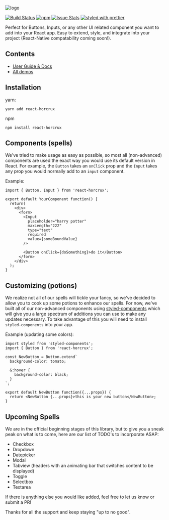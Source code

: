 ![logo](https://user-images.githubusercontent.com/4819738/30342556-e4df6752-97bf-11e7-9605-32de0b92912d.png)

[![Build Status](https://travis-ci.org/caseybaggz/horcrux.svg)](https://travis-ci.org/caseybaggz/horcrux) [![npm](https://img.shields.io/npm/dm/horcrux.svg)](https://npmjs.com/package/react-horcrux) [![Issue Stats](https://img.shields.io/issuestats/i/github/caseybaggz/horcrux.svg)](http://github.com/caseybaggz/horcrux/issues) [![styled with prettier](https://img.shields.io/badge/styled_with-prettier-ff69b4.svg)](https://github.com/prettier/prettier)

Perfect for Buttons, Inputs, or any other UI related component you want to add into your React app. Easy to extend, style, and integrate into your project (React-Native compatability coming soon!).

## Contents
* [User Guide & Docs](https://caseybaggz.gitbooks.io/horcrux/content/)
* [All demos](https://caseybaggz.github.io/horcrux/?selectedKind=Alert&selectedStory=default&full=0&down=1&left=1&panelRight=0&downPanel=storybook%2Factions%2Factions-panel)

## Installation
yarn:
```
yarn add react-horcrux
```

npm
```
npm install react-horcrux
```

## Components (spells)
We've tried to make usage as easy as possible, so most all (non-advanced) components are used the exact way you would use its default version in React. For example, the `Button` takes an `onClick` prop and the `Input` takes any prop you would normally add to an `input` component.

Example:
```
import { Button, Input } from 'react-horcrux';

export default YourComponent function() {
  return(
    <div>
      <form>
        <Input
          placeholder="harry potter"
          maxLength="222"
          type="text"
          required
          value={someBoundValue}
        />

        <Button onClick={doSomething}>do it</Button>
      </form>
    </div>
  );
}
```

## Customizing (potions)
We realize not all of our spells will tickle your fancy, so we've decided to allow you to cook up some potions to enhance our spells. For now, we've built all of our non-advanced components using [styled-components](https://github.com/styled-components/styled-components) which will give you a large spectrum of additions you can use to make any updates necessary. To take advantage of this you will need to install `styled-components` into your app.

Example (updating some colors):
```
import styled from 'styled-components';
import { Button } from 'react-horcrux';

const NewButton = Button.extend`
  background-color: tomato;

  &:hover {
    background-color: black;
  }
`;

export default NewButton function({...props}) {
  return <NewButton {...props}>this is your new button</NewButton>;
}
```

## Upcoming Spells
We are in the official beginning stages of this library, but to give you a sneak peak on what is to come, here are our list of TODO's to incorporate ASAP:

* Checkbox
* Dropdown
* Datepicker
* Modal
* Tabview (headers with an animating bar that switches content to be displayed)
* Toggle
* Selectbox
* Textarea

If there is anything else you would like added, feel free to let us know or submit a PR!

Thanks for all the support and keep staying "up to no good".
